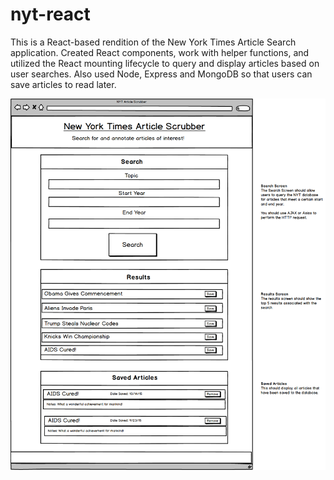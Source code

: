 # nyt-react

This is a React-based rendition of the New York Times Article Search application. Created React components, work with helper functions, and utilized the React mounting lifecycle to query and display articles based on user searches. Also used Node, Express and MongoDB so that users can save articles to read later.



![alt text](https://raw.githubusercontent.com/aabbatiello/nyt-react/master/public/assets/css/HW_Assignment.png)